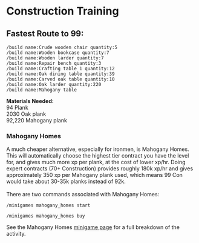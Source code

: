 # Construction Training

## Fastest Route to 99:

`/build name:Crude wooden chair quantity:5`\
`/build name:Wooden bookcase quantity:7`\
`/build name:Wooden larder quantity:7`\
`/build name:Repair bench quantity:3`\
`/build name:Crafting table 1 quantity:12`\
`/build name:Oak dining table quantity:39`\
`/build name:Carved oak table quantity:10`\
`/build name:Oak larder quantity:220`\
`/build name:Mahogany table`

**Materials Needed:** \
94 Plank\
2030 Oak plank\
92,220 Mahogany plank

### Mahogany Homes

A much cheaper alternative, especially for ironmen, is Mahogany Homes. This will automatically choose the highest tier contract you have the level for, and gives much more xp per plank, at the cost of lower xp/hr. Doing expert contracts (70+ Construction) provides roughly 180k xp/hr and gives approximately 350 xp per Mahogany plank used, which means 99 Con would take about 30-35k planks instead of 92k.\
\
There are two commands associated with Mahogany Homes:

`/minigames mahogany_homes start`

`/minigames mahogany_homes buy`

See the Mahogany Homes [minigame page](https://wiki.oldschool.gg/skills/construction/mahogany-homes) for a full breakdown of the activity.

